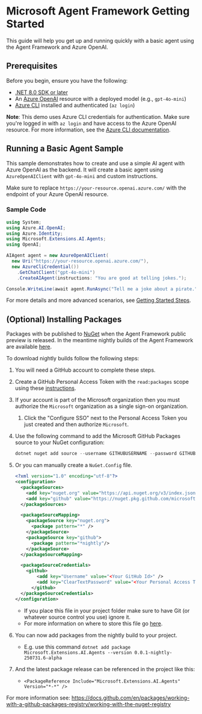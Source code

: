 # Microsoft Agent Framework Getting Started

This guide will help you get up and running quickly with a basic agent using the Agent Framework and Azure OpenAI.

## Prerequisites

Before you begin, ensure you have the following:

- [.NET 8.0 SDK or later](https://dotnet.microsoft.com/download)
- An [Azure OpenAI](https://learn.microsoft.com/azure/ai-services/openai/) resource with a deployed model (e.g., `gpt-4o-mini`)
- [Azure CLI](https://learn.microsoft.com/cli/azure/install-azure-cli) installed and authenticated (`az login`)

**Note**: This demo uses Azure CLI credentials for authentication. Make sure you're logged in with `az login` and have access to the Azure OpenAI resource. For more information, see the [Azure CLI documentation](https://learn.microsoft.com/cli/azure/authenticate-azure-cli-interactively).

## Running a Basic Agent Sample

This sample demonstrates how to create and use a simple AI agent with Azure OpenAI as the backend. It will create a basic agent using `AzureOpenAIClient` with `gpt-4o-mini` and custom instructions.

Make sure to replace `https://your-resource.openai.azure.com/` with the endpoint of your Azure OpenAI resource.

### Sample Code

```csharp
using System;
using Azure.AI.OpenAI;
using Azure.Identity;
using Microsoft.Extensions.AI.Agents;
using OpenAI;

AIAgent agent = new AzureOpenAIClient(
  new Uri("https://your-resource.openai.azure.com/"),
  new AzureCliCredential())
    .GetChatClient("gpt-4o-mini")
    .CreateAIAgent(instructions: "You are good at telling jokes.");

Console.WriteLine(await agent.RunAsync("Tell me a joke about a pirate."));
```

For more details and more advanced scenarios, see [Getting Started Steps](../../../dotnet/samples/GettingStartedSteps/).

## (Optional) Installing Packages

Packages with be published to [NuGet](https://www.nuget.org/) when the Agent Framework public preview is released. 
In the meantime nightly builds of the Agent Framework are available [here](https://github.com/orgs/microsoft/packages?repo_name=agent-framework).

To download nightly builds follow the following steps:

1. You will need a GitHub account to complete these steps.
1. Create a GitHub Personal Access Token with the `read:packages` scope using these [instructions](https://docs.github.com/en/authentication/keeping-your-account-and-data-secure/managing-your-personal-access-tokens#creating-a-personal-access-token-classic).
1. If your account is part of the Microsoft organization then you must authorize the `Microsoft` organization as a single sign-on organization.
    1. Click the "Configure SSO" next to the Personal Access Token you just created and then authorize `Microsoft`.
1. Use the following command to add the Microsoft GitHub Packages source to your NuGet configuration:

    ```powershell
    dotnet nuget add source --username GITHUBUSERNAME --password GITHUBPERSONALACCESSTOKEN --store-password-in-clear-text --name GitHubMicrosoft "https://nuget.pkg.github.com/microsoft/index.json"
    ```

1. Or you can manually create a `NuGet.Config` file.

    ```xml
    <?xml version="1.0" encoding="utf-8"?>
    <configuration>
      <packageSources>
        <add key="nuget.org" value="https://api.nuget.org/v3/index.json" protocolVersion="3" />
        <add key="github" value="https://nuget.pkg.github.com/microsoft/index.json" />
      </packageSources>
    
      <packageSourceMapping>
        <packageSource key="nuget.org">
          <package pattern="*" />
        </packageSource>
        <packageSource key="github">
          <package pattern="*nightly"/>
        </packageSource>
      </packageSourceMapping>
    
      <packageSourceCredentials>
        <github>
            <add key="Username" value="<Your GitHub Id>" />
            <add key="ClearTextPassword" value="<Your Personal Access Token>" />
          </github>
      </packageSourceCredentials>
    </configuration>
    ```

    * If you place this file in your project folder make sure to have Git (or whatever source control you use) ignore it.
    * For more information on where to store this file go [here](https://learn.microsoft.com/en-us/nuget/reference/nuget-config-file).
1. You can now add packages from the nightly build to your project.
    * E.g. use this command `dotnet add package Microsoft.Extensions.AI.Agents --version 0.0.1-nightly-250731.6-alpha`
1. And the latest package release can be referenced in the project like this:
    * `<PackageReference Include="Microsoft.Extensions.AI.Agents" Version="*-*" />`

For more information see: <https://docs.github.com/en/packages/working-with-a-github-packages-registry/working-with-the-nuget-registry>


